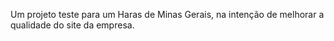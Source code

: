 Um projeto teste para um Haras de Minas Gerais, na intenção de melhorar a qualidade do site da empresa.